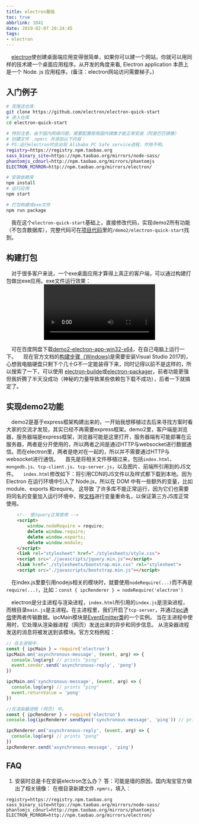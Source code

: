 ```yaml
---
title: electron基础
toc: true
abbrlink: 1041
date: 2019-02-07 20:24:45
tags:
- electron
---
```



&emsp;[electron](https://electronjs.org/)使创建桌面端应用变得很简单，如果你可以建一个网站，你就可以用同样的技术建一个桌面应用程序。从开发的角度来看, Electron application 本质上是一个 Node. js 应用程序。(备注：electron网站访问需要梯子。)

## 入门例子
```bash
# 克隆这仓库
git clone https://github.com/electron/electron-quick-start
# 进入仓库
cd electron-quick-start

# 特别注意，由于国内网络问题，需要配置使用国内镜像才能正常安装（阿里巴巴镜像）
# 创建文件 .npmrc 并添加以下内容：
# PS:运行electron时会出现 Alibaba PC Safe service进程，作用不明。
registry=https://registry.npm.taobao.org
sass_binary_site=https://npm.taobao.org/mirrors/node-sass/
phantomjs_cdnurl=http://npm.taobao.org/mirrors/phantomjs
ELECTRON_MIRROR=http://npm.taobao.org/mirrors/electron/

# 安装依赖库
npm install
# 运行应用
npm start

# 打包构建成exe文件
npm run package
```

&emsp;我在这个`electron-quick-start`基础上，直接修改代码，实现demo2所有功能（不包含数据库），完整代码可在[项目代码](https://github.com/alwxkxk/soft-and-hard)里的`/demo2/electron-quick-start`找到。

## 构建打包
&emsp;对于很多客户来说，一个exe桌面应用才算得上真正的客户端，可以通过构建打包做出exe应用。exe文件运行效果：
<video class="lazy" controls data-src="https://test-1251805228.file.myqcloud.com/%E8%BF%90%E8%A1%8Celectron%E7%94%9F%E6%88%90%E7%9A%84exe%E6%96%87%E4%BB%B6.mp4" controls="controls" style="max-width: 100%; display: block; margin-left: auto; margin-right: auto;">
your browser does not support the video tag
</video>

&emsp;可在百度网盘下载[demo2-electron-app-win32-x64](https://pan.baidu.com/s/1b6SzjqAAXCQuxBnXq5wZyw)，在自己电脑上运行一下。
&emsp;现在官方文档的[构建步骤（Windows)](https://electronjs.org/docs/development/build-instructions-windows)是需要安装Visual Studio 2017的，心想我电脑硬盘只剩下个几十G不一定能装得下来，同时记得以前不是这样的，所以搜索了一下，可以使用
[electron-builde](https://github.com/electron-userland/electron-builder)或[electron-packager](https://github.com/electron-userland/electron-packager)，前者功能更强但我折腾了半天没成功（神秘的力量导致某些依赖包下载不成功），后者一下就搞定了。

## 实现demo2功能
&emsp;demo2是基于express框架构建出来的，一开始我想移植过去后来寻找方案时看大家的交流才发现，其实已经不再需要express框架。demo2里，客户端是浏览器，服务器端是express框架，浏览器可能是这里打开，服务器端有可能部署在云服务器，两者是分开使用的，所以两者之间是通过HTTP与websocket进行数据通信。而在electron里，两者是绝对在一起的，所以并不需要通过HTTP与websocket进行通信。
&emsp;首先是将相关文件移植过来，包括`index.html`、`mongodb.js`、`tcp-client.js`、`tcp-server.js`，以及图片、前端所引用到的JS文件。
&emsp;`index.html`修改如下：将引用CDN的JS文件以及样式都下载到本地。因为 Electron 在运行环境中引入了 Node.js，所以在 DOM 中有一些额外的变量，比如 module、exports 和require。 这导致 了许多库不能正常运行，因为它们也需要将同名的变量加入运行环境中，按[文档](https://electronjs.org/docs/faq#%E6%88%91%E5%9C%A8-electron-%E4%B8%AD%E6%97%A0%E6%B3%95%E4%BD%BF%E7%94%A8-jquery%E3%80%81requirejs%E3%80%81meteor%E3%80%81angularjs%E3%80%82)进行变量重命名，以保证第三方JS库正常使用。
```html
    <!-- 使Jquery正常使用 -->
    <script>
        window.nodeRequire = require;
        delete window.require;
        delete window.exports;
        delete window.module;
    </script>
    <link rel="stylesheet" href="./stylesheets/style.css">
    <script src="./javascripts/jquery.min.js"></script>
    <link href="./stylesheets/bootstrap.min.css" rel="stylesheet">
    <script src="./javascripts/bootstrap.min.js"></script>
```
&emsp;在index.js里要引用nodejs相关的模块时，就要使用`nodeRequire(...)`而不再是`require(...)`，比如：`const { ipcRenderer } = nodeRequire('electron')`

&emsp;electron是分主进程与渲染进程，`index.html`所引用的`index.js`是渲染进程，而根目录`main.js`是主进程。在主进程里，我们开启了`tcp-server`，并通过[ipc通信](https://electronjs.org/docs/api/ipc-main)使两者传输数据。ipcMain模块是[EventEmitter类](https://nodejs.org/api/events.html#events_class_eventemitter)的一个实例。 当在主进程中使用时，它处理从渲染器进程（网页）发送出来的异步和同步信息。 从渲染器进程发送的消息将被发送到该模块。官方文档例程：
```js
// 在主进程中.
const { ipcMain } = require('electron')
ipcMain.on('asynchronous-message', (event, arg) => {
  console.log(arg) // prints "ping"
  event.sender.send('asynchronous-reply', 'pong')
})

ipcMain.on('synchronous-message', (event, arg) => {
  console.log(arg) // prints "ping"
  event.returnValue = 'pong'
})

```

```js
//在渲染器进程 (网页) 中。
const { ipcRenderer } = require('electron')
console.log(ipcRenderer.sendSync('synchronous-message', 'ping')) // prints "pong"

ipcRenderer.on('asynchronous-reply', (event, arg) => {
  console.log(arg) // prints "pong"
})
ipcRenderer.send('asynchronous-message', 'ping')
```

## FAQ 
1. 安装时总是卡在安装electron怎么办？
答：可能是墙的原因，国内淘宝官方做出了相关镜像：
在根目录新建文件`.npmrc`，填入：
```
registry=https://registry.npm.taobao.org
sass_binary_site=https://npm.taobao.org/mirrors/node-sass/
phantomjs_cdnurl=http://npm.taobao.org/mirrors/phantomjs
ELECTRON_MIRROR=http://npm.taobao.org/mirrors/electron/
```


